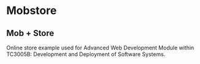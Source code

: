 # Mobstore 
## Mob + Store 

Online store example used for Advanced Web Development Module within TC3005B: Development and Deployment of Software Systems.
